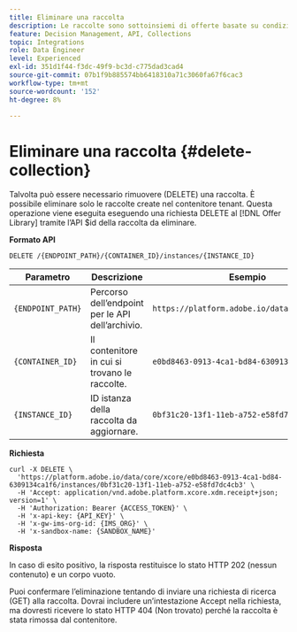 ```yaml
---
title: Eliminare una raccolta
description: Le raccolte sono sottoinsiemi di offerte basate su condizioni predefinite definite da un addetto marketing, ad esempio la categoria dell’offerta.
feature: Decision Management, API, Collections
topic: Integrations
role: Data Engineer
level: Experienced
exl-id: 351d1f44-f3dc-49f9-bc3d-c775dad3cad4
source-git-commit: 07b1f9b885574bb6418310a71c3060fa67f6cac3
workflow-type: tm+mt
source-wordcount: '152'
ht-degree: 8%

---
```


# Eliminare una raccolta {#delete-collection}

Talvolta può essere necessario rimuovere (DELETE) una raccolta. È possibile eliminare solo le raccolte create nel contenitore tenant. Questa operazione viene eseguita eseguendo una richiesta DELETE al [!DNL Offer Library] tramite l’API $id della raccolta da eliminare.

**Formato API**

```http
DELETE /{ENDPOINT_PATH}/{CONTAINER_ID}/instances/{INSTANCE_ID}
```

| Parametro | Descrizione | Esempio |
| --------- | ----------- | ------- |
| `{ENDPOINT_PATH}` | Percorso dell’endpoint per le API dell’archivio. | `https://platform.adobe.io/data/core/xcore/` |
| `{CONTAINER_ID}` | Il contenitore in cui si trovano le raccolte. | `e0bd8463-0913-4ca1-bd84-6309134ca1f6` |
| `{INSTANCE_ID}` | ID istanza della raccolta da aggiornare. | `0bf31c20-13f1-11eb-a752-e58fd7dc4cb3` |

**Richiesta**

```shell
curl -X DELETE \
  'https://platform.adobe.io/data/core/xcore/e0bd8463-0913-4ca1-bd84-6309134ca1f6/instances/0bf31c20-13f1-11eb-a752-e58fd7dc4cb3' \
  -H 'Accept: application/vnd.adobe.platform.xcore.xdm.receipt+json; version=1' \
  -H 'Authorization: Bearer {ACCESS_TOKEN}' \
  -H 'x-api-key: {API_KEY}' \
  -H 'x-gw-ims-org-id: {IMS_ORG}' \
  -H 'x-sandbox-name: {SANDBOX_NAME}'
```

**Risposta**

In caso di esito positivo, la risposta restituisce lo stato HTTP 202 (nessun contenuto) e un corpo vuoto.

Puoi confermare l’eliminazione tentando di inviare una richiesta di ricerca (GET) alla raccolta. Dovrai includere un’intestazione Accept nella richiesta, ma dovresti ricevere lo stato HTTP 404 (Non trovato) perché la raccolta è stata rimossa dal contenitore.
